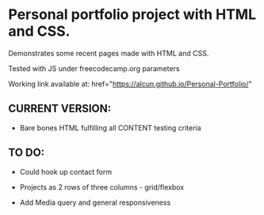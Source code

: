 # Personal portfolio project with HTML and CSS.

Demonstrates some recent pages made with HTML and CSS.

Tested with JS under freecodecamp.org parameters

Working link available at: href="https://alcun.github.io/Personal-Portfolio/"




## CURRENT VERSION:

- Bare bones HTML fulfilling all CONTENT testing criteria




## TO DO:

- Could hook up contact form

- Projects as 2 rows of three columns - grid/flexbox

- Add Media query and general responsiveness



